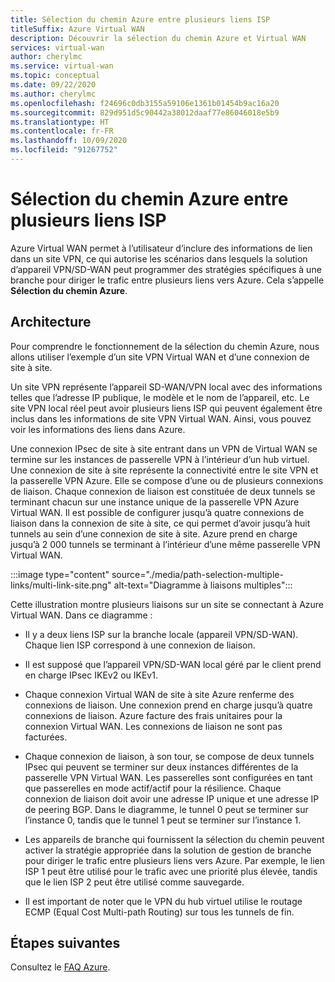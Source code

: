 ```yaml
---
title: Sélection du chemin Azure entre plusieurs liens ISP
titleSuffix: Azure Virtual WAN
description: Découvrir la sélection du chemin Azure et Virtual WAN
services: virtual-wan
author: cherylmc
ms.service: virtual-wan
ms.topic: conceptual
ms.date: 09/22/2020
ms.author: cherylmc
ms.openlocfilehash: f24696c0db3155a59106e1361b01454b9ac16a20
ms.sourcegitcommit: 829d951d5c90442a38012daaf77e86046018e5b9
ms.translationtype: HT
ms.contentlocale: fr-FR
ms.lasthandoff: 10/09/2020
ms.locfileid: "91267752"
---
```

# <a name="azure-path-selection-across-multiple-isp-links"></a>Sélection du chemin Azure entre plusieurs liens ISP

Azure Virtual WAN permet à l’utilisateur d’inclure des informations de lien dans un site VPN, ce qui autorise les scénarios dans lesquels la solution d’appareil VPN/SD-WAN peut programmer des stratégies spécifiques à une branche pour diriger le trafic entre plusieurs liens vers Azure. Cela s’appelle **Sélection du chemin Azure**.

## <a name="architecture"></a>Architecture

Pour comprendre le fonctionnement de la sélection du chemin Azure, nous allons utiliser l’exemple d’un site VPN Virtual WAN et d’une connexion de site à site.

Un site VPN représente l’appareil SD-WAN/VPN local avec des informations telles que l’adresse IP publique, le modèle et le nom de l’appareil, etc. Le site VPN local réel peut avoir plusieurs liens ISP qui peuvent également être inclus dans les informations de site VPN Virtual WAN. Ainsi, vous pouvez voir les informations des liens dans Azure.

Une connexion IPsec de site à site entrant dans un VPN de Virtual WAN se termine sur les instances de passerelle VPN à l’intérieur d’un hub virtuel. Une connexion de site à site représente la connectivité entre le site VPN et la passerelle VPN Azure. Elle se compose d’une ou de plusieurs connexions de liaison. Chaque connexion de liaison est constituée de deux tunnels se terminant chacun sur une instance unique de la passerelle VPN Azure Virtual WAN. Il est possible de configurer jusqu’à quatre connexions de liaison dans la connexion de site à site, ce qui permet d’avoir jusqu’à huit tunnels au sein d’une connexion de site à site. Azure prend en charge jusqu’à 2 000 tunnels se terminant à l’intérieur d’une même passerelle VPN Virtual WAN.

:::image type="content" source="./media/path-selection-multiple-links/multi-link-site.png" alt-text="Diagramme à liaisons multiples":::

Cette illustration montre plusieurs liaisons sur un site se connectant à Azure Virtual WAN. Dans ce diagramme :

* Il y a deux liens ISP sur la branche locale (appareil VPN/SD-WAN). Chaque lien ISP correspond à une connexion de liaison.

* Il est supposé que l’appareil VPN/SD-WAN local géré par le client prend en charge IPsec IKEv2 ou IKEv1.

* Chaque connexion Virtual WAN de site à site Azure renferme des connexions de liaison. Une connexion prend en charge jusqu’à quatre connexions de liaison. Azure facture des frais unitaires pour la connexion Virtual WAN. Les connexions de liaison ne sont pas facturées.

* Chaque connexion de liaison, à son tour, se compose de deux tunnels IPsec qui peuvent se terminer sur deux instances différentes de la passerelle VPN Virtual WAN. Les passerelles sont configurées en tant que passerelles en mode actif/actif pour la résilience. Chaque connexion de liaison doit avoir une adresse IP unique et une adresse IP de peering BGP. Dans le diagramme, le tunnel 0 peut se terminer sur l’instance 0, tandis que le tunnel 1 peut se terminer sur l’instance 1.

* Les appareils de branche qui fournissent la sélection du chemin peuvent activer la stratégie appropriée dans la solution de gestion de branche pour diriger le trafic entre plusieurs liens vers Azure. Par exemple, le lien ISP 1 peut être utilisé pour le trafic avec une priorité plus élevée, tandis que le lien ISP 2 peut être utilisé comme sauvegarde.

* Il est important de noter que le VPN du hub virtuel utilise le routage ECMP (Equal Cost Multi-path Routing) sur tous les tunnels de fin.

## <a name="next-steps"></a>Étapes suivantes

Consultez le [FAQ Azure](virtual-wan-faq.md).